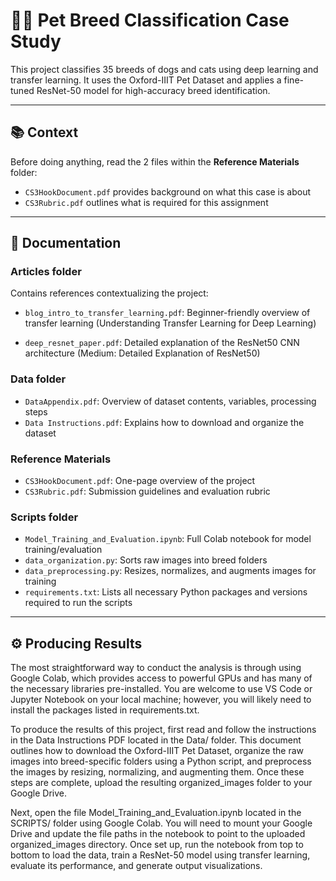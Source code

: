 # 🐶🐱 Pet Breed Classification Case Study

This project classifies 35 breeds of dogs and cats using deep learning and transfer learning. It uses the Oxford-IIIT Pet Dataset and applies a fine-tuned ResNet-50 model for high-accuracy breed identification.

---

## 📚 Context

Before doing anything, read the 2 files within the **Reference Materials** folder:
- `CS3HookDocument.pdf` provides background on what this case is about
- `CS3Rubric.pdf` outlines what is required for this assignment

---

## 📂 Documentation

### Articles folder
Contains references contextualizing the project:
- `blog_intro_to_transfer_learning.pdf`: Beginner-friendly overview of transfer learning 
(Understanding Transfer Learning for Deep Learning)

- `deep_resnet_paper.pdf`: Detailed explanation of the ResNet50 CNN architecture
(Medium: Detailed Explanation of ResNet50)

### Data folder
- `DataAppendix.pdf`: Overview of dataset contents, variables, processing steps
- `Data Instructions.pdf`: Explains how to download and organize the dataset

### Reference Materials
- `CS3HookDocument.pdf`: One-page overview of the project
- `CS3Rubric.pdf`: Submission guidelines and evaluation rubric

### Scripts folder
- `Model_Training_and_Evaluation.ipynb`: Full Colab notebook for model training/evaluation
- `data_organization.py`: Sorts raw images into breed folders
- `data_preprocessing.py`: Resizes, normalizes, and augments images for training
- `requirements.txt`: Lists all necessary Python packages and versions required to run the scripts
---

## ⚙️ Producing Results

The most straightforward way to conduct the analysis is through using Google Colab, which provides access to powerful GPUs and has many of the necessary libraries pre-installed. You are welcome to use VS Code or Jupyter Notebook on your local machine; however, you will likely need to install the packages listed in requirements.txt.

To produce the results of this project, first read and follow the instructions in the Data Instructions PDF located in the Data/ folder. This document outlines how to download the Oxford-IIIT Pet Dataset, organize the raw images into breed-specific folders using a Python script, and preprocess the images by resizing, normalizing, and augmenting them. Once these steps are complete, upload the resulting organized_images folder to your Google Drive.

Next, open the file Model_Training_and_Evaluation.ipynb located in the SCRIPTS/ folder using Google Colab. You will need to mount your Google Drive and update the file paths in the notebook to point to the uploaded organized_images directory. Once set up, run the notebook from top to bottom to load the data, train a ResNet-50 model using transfer learning, evaluate its performance, and generate output visualizations.
